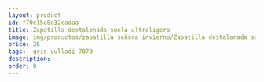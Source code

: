 ```yaml
---
layout: product
id: f70e15c8d32cadaa
title: Zapatilla destalonada suela ultraligera
image: img/productos/zapatilla señora invierno/Zapatilla destalonada suela ultraligera=26= gris vulladi 7070.webp
price: 26
tags:  gris vulladi 7070
description: 
order: 0
---
```

